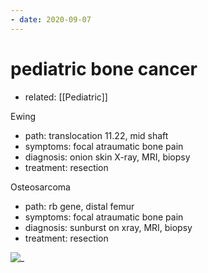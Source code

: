 ```yaml
---
- date: 2020-09-07
---
```


# pediatric bone cancer

- related: [[Pediatric]]

Ewing

- path: translocation 11.22, mid shaft
- symptoms: focal atraumatic bone pain
- diagnosis: onion skin X-ray, MRI, biopsy
- treatment: resection

Osteosarcoma

- path: rb gene, distal femur
- symptoms: focal atraumatic bone pain
- diagnosis: sunburst on xray, MRI, biopsy
- treatment: resection

![_](https://i.imgur.com/zRCE2NQ.png)

